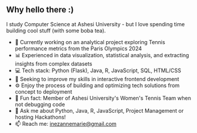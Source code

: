 ## Why hello there :)

I study Computer Science at Ashesi University  - but I love spending time building cool stuff (with some boba tea).

- 🌱 Currently working on an analytical project exploring Tennis performance metrics from the Paris Olympics 2024
- 📊 Experienced in data visualization, statistical analysis, and extracting insights from complex datasets
- 💻 Tech stack: Python (Flask), Java, R, JavaScript, SQL, HTML/CSS
- 🤔 Seeking to improve my skills in interactive frontend development
- ⚙️ Enjoy the process of building and optimizing tech solutions from concept to deployment
- 🎾 Fun fact: Member of Ashesi University's Women's Tennis Team when not debugging code
- 💬 Ask me about Python, Java, R, JavaScript, Project Management or hosting Hackathons!
- 📫 Reach me: inezannemarie@gmail.com
